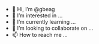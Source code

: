 - 👋 Hi, I’m @gbeag
- 👀 I’m interested in ...
- 🌱 I’m currently learning ...
- 💞️ I’m looking to collaborate on ...
- 📫 How to reach me ...

<!---
gbeag/gbeag is a ✨ special ✨ repository because its `README.md` (this file) appears on your GitHub profile.
You can click the Preview link to take a look at your changes.
--->
